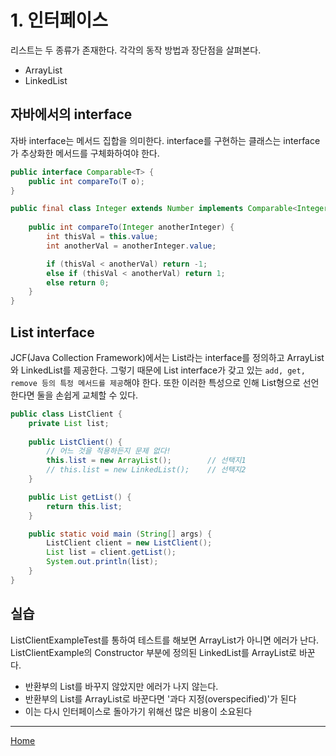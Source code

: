 # 1. 인터페이스
리스트는 두 종류가 존재한다. 각각의 동작 방법과 장단점을 살펴본다.
- ArrayList
- LinkedList

## 자바에서의 interface
자바 interface는 메서드 집합을 의미한다. interface를 구현하는 클래스는 
interface가 추상화한 메서드를 구체화하여야 한다.

```java
public interface Comparable<T> {
    public int compareTo(T o);
}

public final class Integer extends Number implements Comparable<Integer> {
    
    public int compareTo(Integer anotherInteger) {
        int thisVal = this.value;
        int anotherVal = anotherInteger.value;

        if (thisVal < anotherVal) return -1;
        else if (thisVal < anotherVal) return 1;
        else return 0;
    }
}
```
## List interface
JCF(Java Collection Framework)에서는 List라는 interface를 정의하고
ArrayList와 LinkedList를 제공한다. 그렇기 때문에 List interface가 갖고 있는
`add, get, remove 등의 특정 메서드를 제공`해야 한다. 또한 이러한 특성으로 인해
List형으로 선언한다면 둘을 손쉽게 교체할 수 있다.

```java
public class ListClient {
    private List list;
   
    public ListClient() {
        // 어느 것을 적용하든지 문제 없다!
        this.list = new ArrayList();        // 선택지1
        // this.list = new LinkedList();    // 선택지2
    }   

    public List getList() {
        return this.list;
    }   

    public static void main (String[] args) {
        ListClient client = new ListClient();
        List list = client.getList();
        System.out.println(list);
    }
}
```

## 실습
ListClientExampleTest를 통하여 테스트를 해보면 ArrayList가 아니면 에러가 난다.
ListClientExample의 Constructor 부분에 정의된 LinkedList를 ArrayList로 바꾼다.

- 반환부의 List를 바꾸지 않았지만 에러가 나지 않는다.
- 반환부의 List를 ArrayList로 바꾼다면 '과다 지정(overspecified)'가 된다
- 이는 다시 인터페이스로 돌아가기 위해선 많은 비용이 소요된다

---
[Home](../README.md)
